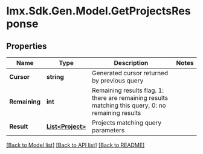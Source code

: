 # Imx.Sdk.Gen.Model.GetProjectsResponse

## Properties

Name | Type | Description | Notes
------------ | ------------- | ------------- | -------------
**Cursor** | **string** | Generated cursor returned by previous query | 
**Remaining** | **int** | Remaining results flag. 1: there are remaining results matching this query, 0: no remaining results | 
**Result** | [**List&lt;Project&gt;**](Project.md) | Projects matching query parameters | 

[[Back to Model list]](../README.md#documentation-for-models) [[Back to API list]](../README.md#documentation-for-api-endpoints) [[Back to README]](../README.md)

